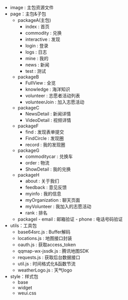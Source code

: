 - image : 主包资源文件
- page：主包&子包
  - packageA(主包)
	- index : 首页
	- commodity : 兑换
	- interactive : 发现
	- login : 登录
	- logs : 日志
	- mine : 我的
	- news : 新闻
	- test : 测试
  - packageB
    - FullView : 全览
    - knowledge : 海洋知识
    - volunteer : 志愿者活动列表
    - volunteerJoin : 加入志愿活动
  - packageC
    - NewsDetail : 新闻详情
    - VideoDetail : 视频详情
  - packageF
     - find : 发现表单提交
     - FindCircle : 发现圈
     - record : 我的发现圈
   - packageG
      - commoditycar : 兑换车
      - order : 物流
      - ShowDetail : 我的兑换
    - packageH
      - about : 关于我们
      - feedback : 意见反馈
      - myinfo : 我的信息
      - myOrganization : 聊天页面
      - myVolunteer : 我加入的志愿活动
      - rank : 排名
    - packageI
			 - email : 邮箱验证
			 - phone : 电话号码验证
- utils：工具包
    - base64src.js : Buffer解码
    - locations.js : 地图接口封装
    - oauth.js : 获取access_token
    - qqmap-wx-jssdk.js : 腾讯地图SDK
    - requests.js : 获取后台数据接口
    - util.js : 时间格式化&函数节流
    - weatherLogo.js : 天气logo
- style：样式包
    - base
    - widget
    - weui.css
